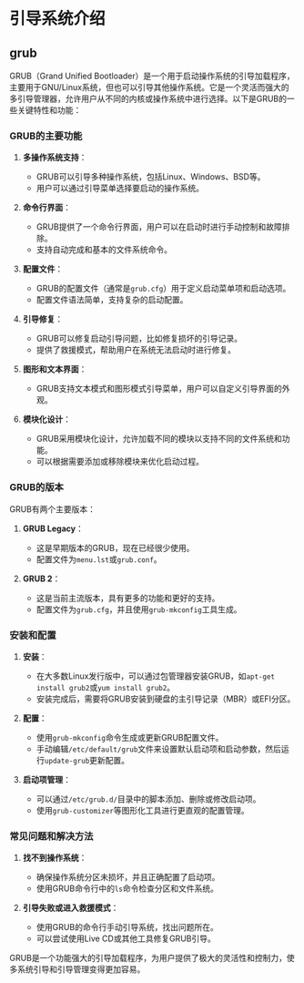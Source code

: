 # 引导系统介绍

## grub

GRUB（Grand Unified Bootloader）是一个用于启动操作系统的引导加载程序，主要用于GNU/Linux系统，但也可以引导其他操作系统。它是一个灵活而强大的多引导管理器，允许用户从不同的内核或操作系统中进行选择。以下是GRUB的一些关键特性和功能：

### GRUB的主要功能
1. **多操作系统支持**：
   - GRUB可以引导多种操作系统，包括Linux、Windows、BSD等。
   - 用户可以通过引导菜单选择要启动的操作系统。

2. **命令行界面**：
   - GRUB提供了一个命令行界面，用户可以在启动时进行手动控制和故障排除。
   - 支持自动完成和基本的文件系统命令。

3. **配置文件**：
   - GRUB的配置文件（通常是`grub.cfg`）用于定义启动菜单项和启动选项。
   - 配置文件语法简单，支持复杂的启动配置。

4. **引导修复**：
   - GRUB可以修复启动引导问题，比如修复损坏的引导记录。
   - 提供了救援模式，帮助用户在系统无法启动时进行修复。

5. **图形和文本界面**：
   - GRUB支持文本模式和图形模式引导菜单，用户可以自定义引导界面的外观。

6. **模块化设计**：
   - GRUB采用模块化设计，允许加载不同的模块以支持不同的文件系统和功能。
   - 可以根据需要添加或移除模块来优化启动过程。

### GRUB的版本
GRUB有两个主要版本：
1. **GRUB Legacy**：
   - 这是早期版本的GRUB，现在已经很少使用。
   - 配置文件为`menu.lst`或`grub.conf`。

2. **GRUB 2**：
   - 这是当前主流版本，具有更多的功能和更好的支持。
   - 配置文件为`grub.cfg`，并且使用`grub-mkconfig`工具生成。

### 安装和配置
1. **安装**：
   - 在大多数Linux发行版中，可以通过包管理器安装GRUB，如`apt-get install grub2`或`yum install grub2`。
   - 安装完成后，需要将GRUB安装到硬盘的主引导记录（MBR）或EFI分区。

2. **配置**：
   - 使用`grub-mkconfig`命令生成或更新GRUB配置文件。
   - 手动编辑`/etc/default/grub`文件来设置默认启动项和启动参数，然后运行`update-grub`更新配置。

3. **启动项管理**：
   - 可以通过`/etc/grub.d/`目录中的脚本添加、删除或修改启动项。
   - 使用`grub-customizer`等图形化工具进行更直观的配置管理。

### 常见问题和解决方法
1. **找不到操作系统**：
   - 确保操作系统分区未损坏，并且正确配置了启动项。
   - 使用GRUB命令行中的`ls`命令检查分区和文件系统。

2. **引导失败或进入救援模式**：
   - 使用GRUB的命令行手动引导系统，找出问题所在。
   - 可以尝试使用Live CD或其他工具修复GRUB引导。

GRUB是一个功能强大的引导加载程序，为用户提供了极大的灵活性和控制力，使多系统引导和引导管理变得更加容易。